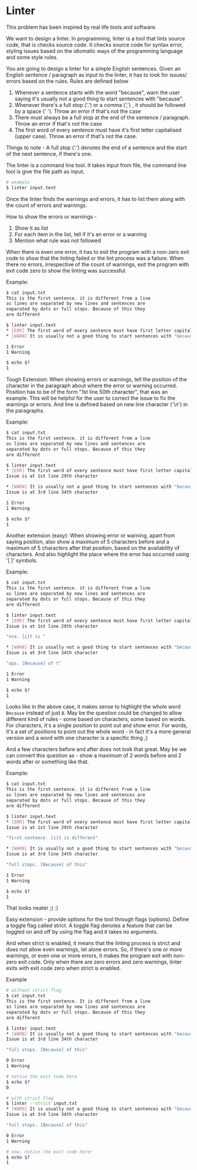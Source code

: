 # Linter

This problem has been inspired by real life tools and software.

We want to design a linter. In programming, linter is a tool that lints source
code, that is checks source code. It checks source code for syntax error,
styling issues based on the idiomatic ways of the programming language and
some style rules.

You are going to design a linter for a simple English sentences. Given an
English sentence / paragraph as input to the linter, it has to look for issues/
errors based on the rules. Rules are defined below

1. Whenever a sentence starts with the word "because", warn the user saying it's
usually not a good thing to start sentences with "because".
2. Whenever there's a full stop ('.') or a comma (',') , it should be followed
by a space (' '). Throw an error if that's not the case
3. There must always be a full stop at the end of the sentence / paragraph.
Throw an error if that's not the case
4. The first word of every sentence must have it's first letter capitalised
(upper case). Throw an error if that's not the case.

Things to note - A full stop ('.') denotes the end of a sentence and the start
of the next sentence, if there's one.

The linter is a command line tool. It takes input from file, the command line
tool is give the file path as input. 

```bash
# example
$ linter input.text
```

Once the linter finds the warnings and errors, it has to list them along with
the count of errors and warnings.

How to show the errors or warnings - 
1. Show it as list
2. For each item in the list, tell if it's an error or a warning
3. Mention what rule was not followed

When there is even one error, it has to exit the program with a non-zero exit
code to show that the linting failed or the lint process was a failure. When
there no errors, irrespective of the count of warnings, exit the program with
exit code zero to show the linting was successful. 

Example:

```bash
$ cat input.txt
This is the first sentence. it is different from a line
as lines are separated by new lines and sentences are
separated by dots or full stops. Because of this they
are different

$ linter input.text
* [ERR] The first word of every sentence must have first letter capitalised
* [WARN] It is usually not a good thing to start sentences with "because"

1 Error
1 Warning

$ echo $?
1
```

Tough Extension: When showing errors or warnings, tell the position of the character in the paragraph about where the error or warning occurred. Position has to be of the form "1st line 50th character", that was an example. This will be helpful for the user to correct the issue to fix the warnings or errors. And line is defined based on new line character ('\n') in the paragraphs. 

Example: 

```bash
$ cat input.txt
This is the first sentence. it is different from a line
as lines are separated by new lines and sentences are
separated by dots or full stops. Because of this they
are different

$ linter input.text
* [ERR] The first word of every sentence must have first letter capitalised.
Issue is at 1st line 29th character

* [WARN] It is usually not a good thing to start sentences with "because".
Issue is at 3rd line 34th character

1 Error
1 Warning

$ echo $?
1
```

Another extension (easy): When showing error or warning, apart from saying position, also show a maximum of 5 characters before and a maximum of 5 characters after that position, based on the availability of characters. And also highlight the place where the error has occurred using '[ ]' symbols. 

Example:

```bash
$ cat input.txt
This is the first sentence. it is different from a line
as lines are separated by new lines and sentences are
separated by dots or full stops. Because of this they
are different

$ linter input.text
* [ERR] The first word of every sentence must have first letter capitalised.
Issue is at 1st line 29th character

"nce. [i]t is "

* [WARN] It is usually not a good thing to start sentences with "because".
Issue is at 3rd line 34th character

"ops. [Because] of t"

1 Error
1 Warning

$ echo $?
1
```

Looks like in the above case, it makes sense to highlight the whole word
`Because` instead of just `B`. May be the question could be changed to allow
different kind of rules - some based on characters, some based on words. For
characters, it's a single position to point out and show error. For words, it's
a set of positions to point out the whole word - in fact it's a more general
version and a word with one character is a specific thing ;)

And a few characters before and after does not look that great. May be we can
convert this question as - show a maximum of 2 words before and 2 words after
or something like that. 

Example:

```bash
$ cat input.txt
This is the first sentence. it is different from a line
as lines are separated by new lines and sentences are
separated by dots or full stops. Because of this they
are different

$ linter input.text
* [ERR] The first word of every sentence must have first letter capitalised.
Issue is at 1st line 29th character

"first sentence. [i]t is different"

* [WARN] It is usually not a good thing to start sentences with "because".
Issue is at 3rd line 34th character

"full stops. [Because] of this"

1 Error
1 Warning

$ echo $?
1
```

That looks neater ;) :)

Easy extension - provide options for the tool through flags (options).
Define a toggle flag called strict. A toggle flag denotes a feature that
can be toggled on and off by using the flag and it takes no arguments.

And when strict is enabled, it means that the linting process is strict and
does not allow even warnings, let alone errors. So, if there's one or more
warnings, or even one or more errors, it makes the program exit with non-zero
exit code. Only when there are zero errors and zero warnings, linter exits with
exit code zero when strict is enabled.

Example

```bash
# without strict flag
$ cat input.txt
This is the first sentence. It is different from a line
as lines are separated by new lines and sentences are
separated by dots or full stops. Because of this they
are different

$ linter input.text
* [WARN] It is usually not a good thing to start sentences with "because".
Issue is at 3rd line 34th character

"full stops. [Because] of this"

0 Error
1 Warning

# notice the exit code here
$ echo $?
0

# with strict flag
$ linter --strict input.txt
* [WARN] It is usually not a good thing to start sentences with "because".
Issue is at 3rd line 34th character

"full stops. [Because] of this"

0 Error
1 Warning

# now, notice the exit code here!
$ echo $?
1
```
